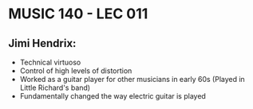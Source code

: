 # MUSIC 140 - LEC 011
## Jimi Hendrix:
- Technical virtuoso
- Control of high levels of distortion
- Worked as a guitar player for other musicians in early 60s (Played in Little Richard's band)
- Fundamentally changed the way electric guitar is played
<!--stackedit_data:
eyJoaXN0b3J5IjpbLTMzMDYyNjgwNSwtMjA1Nzg5MjI2MF19
-->